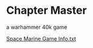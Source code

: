 # Chapter Master
 a warhammer 40k game

[Space Marine  Game Info.txt](https://github.com/Stilwelll/Chapter-Master/files/11114292/Space.Marine.Game.Info.txt)
